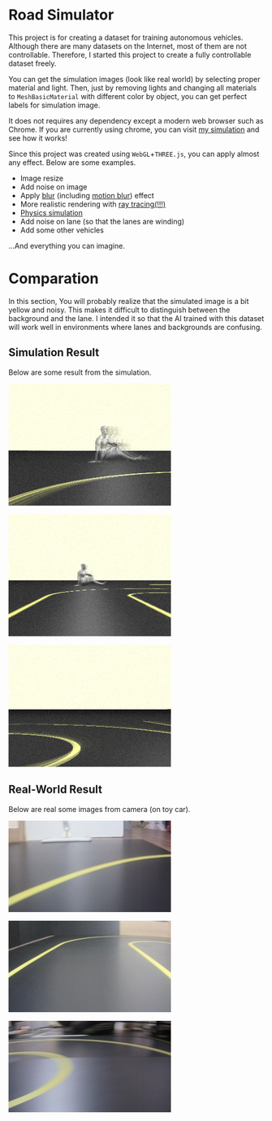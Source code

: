 # Road Simulator

This project is for creating a dataset for training autonomous vehicles. Although there are many datasets on the Internet, most of them are not controllable. Therefore, I started this project to create a fully controllable dataset freely.

You can get the simulation images (look like real world) by selecting proper material and light. Then, just by removing lights and changing all materials to `MeshBasicMaterial` with different color by object, you can get perfect labels for simulation image.

It does not requires any dependency except a modern web browser such as Chrome. If you are currently using chrome, you can visit [my simulation](https://unknownpgr.github.io/road-simulator/index.html) and see how it works!

Since this project was created using `WebGL`+`THREE.js`, you can apply almost any effect. Below are some examples.

- Image resize
- Add noise on image
- Apply [blur](https://stackoverflow.com/questions/15354117/three-js-blur-the-frame-buffer) (including [motion blur](https://codepen.io/tjezidzic/pen/LMppKp)) effect
- More realistic rendering with [ray tracing(!!!)](http://madebyevan.com/webgl-path-tracing/)
- [Physics simulation](https://chandlerprall.github.io/Physijs/)
- Add noise on lane (so that the lanes are winding)
- Add some other vehicles

...And everything you can imagine.

# Comparation

In this section, You will probably realize that the simulated image is a bit yellow and noisy. This makes it difficult to distinguish between the background and the lane. I intended it so that the AI trained with this dataset will work well in environments where lanes and backgrounds are confusing.

## Simulation Result

Below are some result from the simulation.

![](imgs/sim/sim1.png)

![](imgs/sim/sim2.png)

![](imgs/sim/sim3.png)



## Real-World Result

Below are real some images from camera (on toy car).

![screenshot-255](imgs/real/screenshot-255.jpg)

![screenshot-20](imgs/real/screenshot-20.jpg)

![screenshot-140](imgs/real/screenshot-140.jpg)